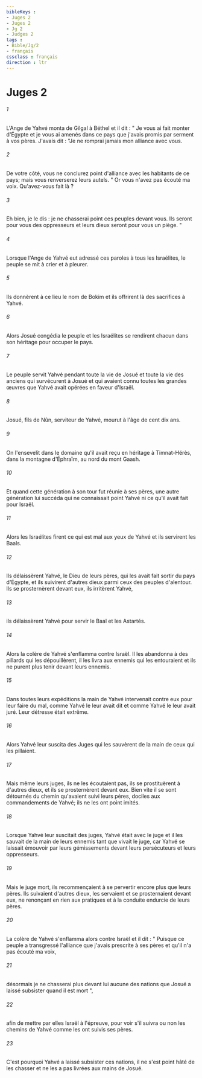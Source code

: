 ```yaml
---
bibleKeys : 
- Juges 2
- Juges 2
- Jg 2
- Judges 2
tags : 
- Bible/Jg/2
- français
cssclass : français
direction : ltr
---
```


# Juges 2

###### 1
L'Ange de Yahvé monta de Gilgal à Béthel et il dit : " Je vous ai fait monter d'Égypte et je vous ai amenés dans ce pays que j'avais promis par serment à vos pères. J'avais dit : "Je ne romprai jamais mon alliance avec vous. 
###### 2
De votre côté, vous ne conclurez point d'alliance avec les habitants de ce pays; mais vous renverserez leurs autels. " Or vous n'avez pas écouté ma voix. Qu'avez-vous fait là ? 
###### 3
Eh bien, je le dis : je ne chasserai point ces peuples devant vous. Ils seront pour vous des oppresseurs et leurs dieux seront pour vous un piège. " 
###### 4
Lorsque l'Ange de Yahvé eut adressé ces paroles à tous les Israélites, le peuple se mit à crier et à pleurer. 
###### 5
Ils donnèrent à ce lieu le nom de Bokim et ils offrirent là des sacrifices à Yahvé. 
###### 6
Alors Josué congédia le peuple et les Israélites se rendirent chacun dans son héritage pour occuper le pays. 
###### 7
Le peuple servit Yahvé pendant toute la vie de Josué et toute la vie des anciens qui survécurent à Josué et qui avaient connu toutes les grandes œuvres que Yahvé avait opérées en faveur d'Israël. 
###### 8
Josué, fils de Nûn, serviteur de Yahvé, mourut à l'âge de cent dix ans. 
###### 9
On l'ensevelit dans le domaine qu'il avait reçu en héritage à Timnat-Hérès, dans la montagne d'Éphraïm, au nord du mont Gaash. 
###### 10
Et quand cette génération à son tour fut réunie à ses pères, une autre génération lui succéda qui ne connaissait point Yahvé ni ce qu'il avait fait pour Israël. 
###### 11
Alors les Israélites firent ce qui est mal aux yeux de Yahvé et ils servirent les Baals. 
###### 12
Ils délaissèrent Yahvé, le Dieu de leurs pères, qui les avait fait sortir du pays d'Égypte, et ils suivirent d'autres dieux parmi ceux des peuples d'alentour. Ils se prosternèrent devant eux, ils irritèrent Yahvé, 
###### 13
ils délaissèrent Yahvé pour servir le Baal et les Astartés. 
###### 14
Alors la colère de Yahvé s'enflamma contre Israël. Il les abandonna à des pillards qui les dépouillèrent, il les livra aux ennemis qui les entouraient et ils ne purent plus tenir devant leurs ennemis. 
###### 15
Dans toutes leurs expéditions la main de Yahvé intervenait contre eux pour leur faire du mal, comme Yahvé le leur avait dit et comme Yahvé le leur avait juré. Leur détresse était extrême. 
###### 16
Alors Yahvé leur suscita des Juges qui les sauvèrent de la main de ceux qui les pillaient. 
###### 17
Mais même leurs juges, ils ne les écoutaient pas, ils se prostituèrent à d'autres dieux, et ils se prosternèrent devant eux. Bien vite il se sont détournés du chemin qu'avaient suivi leurs pères, dociles aux commandements de Yahvé; ils ne les ont point imités. 
###### 18
Lorsque Yahvé leur suscitait des juges, Yahvé était avec le juge et il les sauvait de la main de leurs ennemis tant que vivait le juge, car Yahvé se laissait émouvoir par leurs gémissements devant leurs persécuteurs et leurs oppresseurs. 
###### 19
Mais le juge mort, ils recommençaient à se pervertir encore plus que leurs pères. Ils suivaient d'autres dieux, les servaient et se prosternaient devant eux, ne renonçant en rien aux pratiques et à la conduite endurcie de leurs pères. 
###### 20
La colère de Yahvé s'enflamma alors contre Israël et il dit : " Puisque ce peuple a transgressé l'alliance que j'avais prescrite à ses pères et qu'il n'a pas écouté ma voix, 
###### 21
désormais je ne chasserai plus devant lui aucune des nations que Josué a laissé subsister quand il est mort ", 
###### 22
afin de mettre par elles Israël à l'épreuve, pour voir s'il suivra ou non les chemins de Yahvé comme les ont suivis ses pères. 
###### 23
C'est pourquoi Yahvé a laissé subsister ces nations, il ne s'est point hâté de les chasser et ne les a pas livrées aux mains de Josué. 
